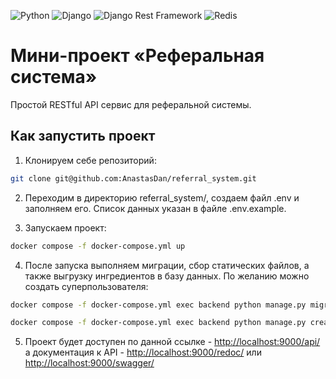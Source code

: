 ![Python](https://img.shields.io/badge/Python-3670A0?style=flat&logo=python&logoColor=ffdd54)
![Django](https://img.shields.io/badge/Django-%23092E20.svg?style=flat&logo=django&logoColor=white)
![Django Rest Framework](https://img.shields.io/badge/Django%20Rest%20Framework-ff1709?style=flat&logo=django&logoColor=white&color=ff1709&labelColor=gray)
![Redis](https://img.shields.io/badge/Redis-DC382D?style=flat&logo=redis&logoColor=white)

# Мини-проект «Реферальная система»

Простой RESTful API сервис для реферальной системы.

## Как запустить проект

1. Клонируем себе репозиторий:

```bash 
git clone git@github.com:AnastasDan/referral_system.git
```
2. Переходим в директорию referral_system/, создаем файл .env и заполняем его. Список данных указан в файле .env.example.

3. Запускаем проект:

```bash
docker compose -f docker-compose.yml up
```

4. После запуска выполняем миграции, сбор статических файлов, а также выгрузку ингредиентов в базу данных. По желанию можно создать суперпользователя:

```bash
docker compose -f docker-compose.yml exec backend python manage.py migrate

docker compose -f docker-compose.yml exec backend python manage.py createsuperuser
```

5. Проект будет доступен по данной ссылке - <http://localhost:9000/api/> а документация к API - <http://localhost:9000/redoc/> или <http://localhost:9000/swagger/>
